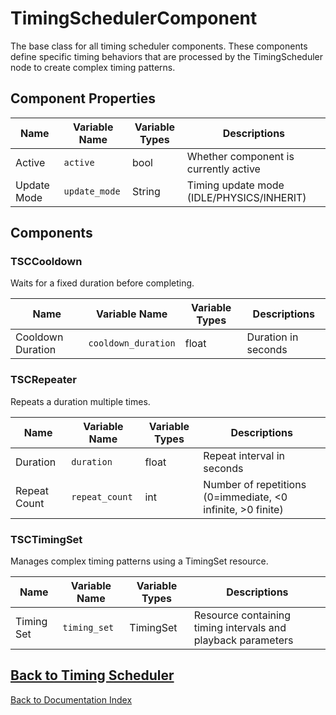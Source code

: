 # TimingSchedulerComponent
The base class for all timing scheduler components. These components define specific timing behaviors that are processed by the TimingScheduler node to create complex timing patterns.

## Component Properties
| Name | Variable Name | Variable Types | Descriptions |
|------|---------------|----------------|--------------|
| Active | `active` | bool | Whether component is currently active |
| Update Mode | `update_mode` | String | Timing update mode (IDLE/PHYSICS/INHERIT) |

## Components
### TSCCooldown
Waits for a fixed duration before completing.

| Name | Variable Name | Variable Types | Descriptions |
|------|---------------|----------------|--------------|
| Cooldown Duration | `cooldown_duration` | float | Duration in seconds |

### TSCRepeater
Repeats a duration multiple times.

| Name | Variable Name | Variable Types | Descriptions |
|------|---------------|----------------|--------------|
| Duration | `duration` | float | Repeat interval in seconds |
| Repeat Count | `repeat_count` | int | Number of repetitions (0=immediate, <0 infinite, >0 finite) |

### TSCTimingSet
Manages complex timing patterns using a TimingSet resource.

| Name | Variable Name | Variable Types | Descriptions |
|------|---------------|----------------|--------------|
| Timing Set | `timing_set` | TimingSet | Resource containing timing intervals and playback parameters |

[Back to Timing Scheduler](timing_scheduler_overview.md)
---
[Back to Documentation Index](_sidebar.md)
